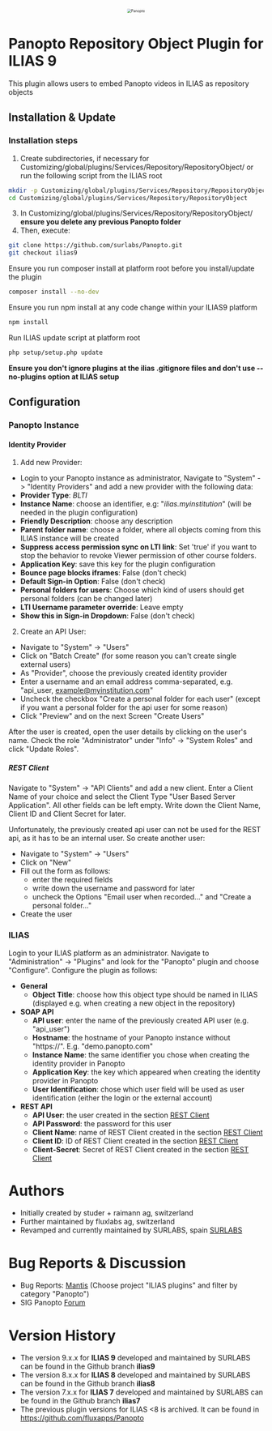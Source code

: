 <div alt style="text-align: center; transform: scale(.5);">
	<picture>
		<source media="(prefers-color-scheme: dark)" srcset="https://raw.githubusercontent.com/surlabs/Panopto/ilias8/templates/images/GitBannerPanopto.png" />
		<img alt="Panopto" src="https://raw.githubusercontent.com/surlabs/Panopto/ilias8/templates/images/GitBannerPanopto.png" />
	</picture>
</div>

# Panopto Repository Object Plugin for ILIAS 9
This plugin allows users to embed Panopto videos in ILIAS as repository objects

## Installation & Update

### Installation steps
1. Create subdirectories, if necessary for Customizing/global/plugins/Services/Repository/RepositoryObject/ or run the following script from the ILIAS root

```bash
mkdir -p Customizing/global/plugins/Services/Repository/RepositoryObject
cd Customizing/global/plugins/Services/Repository/RepositoryObject
```

3. In Customizing/global/plugins/Services/Repository/RepositoryObject/ **ensure you delete any previous Panopto folder**
4. Then, execute:

```bash
git clone https://github.com/surlabs/Panopto.git
git checkout ilias9
```

Ensure you run composer install at platform root before you install/update the plugin
```bash
composer install --no-dev
```

Ensure you run npm install at any code change within your ILIAS9 platform
```bash
npm install
```

Run ILIAS update script at platform root
```bash
php setup/setup.php update
```

**Ensure you don't ignore plugins at the ilias .gitignore files and don't use --no-plugins option at ILIAS setup**

## Configuration
### Panopto Instance

#### Identity Provider
1. Add new Provider:
* Login to your Panopto instance as administrator, Navigate to "System" -> "Identity Providers" and add a new provider with the following data:
* **Provider Type**: *BLTI*
* **Instance Name**: choose an identifier, e.g: "*ilias.myinstitution*" (will be needed in the plugin configuration)
* **Friendly Description**:	choose any description
* **Parent folder name**: choose a folder, where all objects coming from this ILIAS instance will be created
* **Suppress access permission sync on LTI link**: Set 'true' if you want to stop the behavior to revoke Viewer permission of other course folders.
* **Application Key**: save this key for the plugin configuration
* **Bounce page blocks iframes**: False (don't check)
* **Default Sign-in Option**: False (don't check)
* **Personal folders for users**: Choose which kind of users should get personal folders (can be changed later)
* **LTI Username parameter override**:	Leave empty
* **Show this in Sign-in Dropdown**: False (don't check)

2. Create an API User:
* Navigate to "System" -> "Users" 
* Click on "Batch Create" (for some reason you can't create single external users)
* As "Provider", choose the previously created identity provider
* Enter a username and an email address comma-separated, e.g. "api_user, example@myinstitution.com"
* Uncheck the checkbox "Create a personal folder for each user" (except if you want a personal folder for the api user for some reason)
* Click "Preview" and on the next Screen "Create Users"

After the user is created, open the user details by clicking on the user's name. Check the role "Administrator" under "Info" -> "System Roles" and click "Update Roles".

##### REST Client
Navigate to "System" -> "API Clients" and add a new client. Enter a Client Name of your choice and select the Client Type "User Based Server Application". All other fields can be left empty. Write down the Client Name, Client ID and Client Secret for later.

Unfortunately, the previously created api user can not be used for the REST api, as it has to be an internal user. So create another user:
* Navigate to "System" -> "Users"
* Click on "New"
* Fill out the form as follows:
    * enter the required fields 
    * write down the username and password for later
    * uncheck the Options "Email user when recorded..." and "Create a personal folder..."
* Create the user

### ILIAS
Login to your ILIAS platform as an administrator. Navigate to "Administration" -> "Plugins" and look for the "Panopto" plugin and choose "Configure". Configure the plugin as follows:
* **General**
    * **Object Title**: choose how this object type should be named in ILIAS (displayed e.g. when creating a new object in the repository)
* **SOAP API**
    * **API user**: enter the name of the previously created API user (e.g. "api_user")
    * **Hostname**: the hostname of your Panopto instance without "https://". E.g. "demo.panopto.com"
    * **Instance Name**: the same identifier you chose when creating the identity provider in Panopto
    * **Application Key**: the key which appeared when creating the identity provider in Panopto
    * **User Identification**: chose which user field will be used as user identification (either the login or the external account)
* **REST API**
    * **API User**: the user created in the section [REST Client](#rest-client)
    * **API Password**: the password for this user
    * **Client Name**: name of REST Client created in the section [REST Client](#rest-client)
    * **Client ID**: ID of REST Client created in the section [REST Client](#rest-client)
    * **Client-Secret**: Secret of REST Client created in the section [REST Client](#rest-client)
 
# Authors
* Initially created by studer + raimann ag, switzerland
* Further maintained by fluxlabs ag, switzerland
* Revamped and currently maintained by SURLABS, spain [SURLABS](https://surlabs.com)

# Bug Reports & Discussion
- Bug Reports: [Mantis](https://www.ilias.de/mantis) (Choose project "ILIAS plugins" and filter by category "Panopto")
- SIG Panopto [Forum](https://docu.ilias.de/goto_docu_frm_13755.html)

# Version History
* The version 9.x.x for **ILIAS 9** developed and maintained by SURLABS can be found in the Github branch **ilias9**
* The version 8.x.x for **ILIAS 8** developed and maintained by SURLABS can be found in the Github branch **ilias8**
* The version 7.x.x for **ILIAS 7** developed and maintained by SURLABS can be found in the Github branch **ilias7**
* The previous plugin versions for ILIAS <8 is archived. It can be found in https://github.com/fluxapps/Panopto
